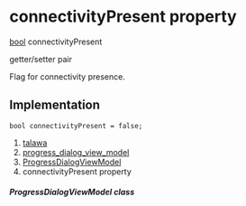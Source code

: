 
<div>

# connectivityPresent property

</div>


[bool](https://api.flutter.dev/flutter/dart-core/bool-class.html)
connectivityPresent


getter/setter pair




Flag for connectivity presence.



## Implementation

``` language-dart
bool connectivityPresent = false;
```







1.  [talawa](../../index.html)
2.  [progress_dialog_view_model](../../view_model_widgets_view_models_progress_dialog_view_model/)
3.  [ProgressDialogViewModel](../../view_model_widgets_view_models_progress_dialog_view_model/ProgressDialogViewModel-class.html)
4.  connectivityPresent property

##### ProgressDialogViewModel class







